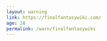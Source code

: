 ```yaml
---
layout: warning
link: https://finalfantasywiki.com/
age: 18
permalink: /warn/finalfantasywiki
---
```

